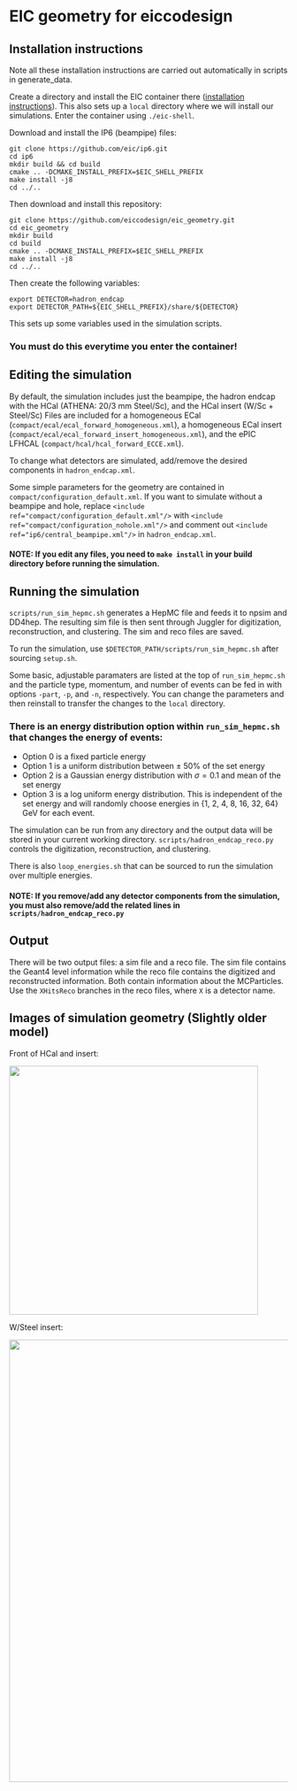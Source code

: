 # EIC geometry for eiccodesign

## Installation instructions
Note all these installation instructions are carried out automatically in scripts in generate_data.


Create a directory and install the EIC container there ([installation instructions](https://github.com/eic/eic-shell)). This also sets up a `local` directory where we will install our simulations. Enter the container using `./eic-shell`.

Download and install the IP6 (beampipe) files:
```
git clone https://github.com/eic/ip6.git
cd ip6
mkdir build && cd build
cmake .. -DCMAKE_INSTALL_PREFIX=$EIC_SHELL_PREFIX
make install -j8
cd ../..
```
Then download and install this repository:
```
git clone https://github.com/eiccodesign/eic_geometry.git
cd eic_geometry
mkdir build
cd build
cmake .. -DCMAKE_INSTALL_PREFIX=$EIC_SHELL_PREFIX
make install -j8
cd ../..
```

Then create the following variables:
```
export DETECTOR=hadron_endcap
export DETECTOR_PATH=${EIC_SHELL_PREFIX}/share/${DETECTOR}
```
This sets up some variables used in the simulation scripts. 
### You must do this everytime you enter the container!

## Editing the simulation
By default, the simulation includes just the beampipe, the hadron endcap with the HCal (ATHENA: 20/3 mm Steel/Sc), and the HCal insert (W/Sc + Steel/Sc)  Files are included for a homogeneous ECal (`compact/ecal/ecal_forward_homogeneous.xml`), a homogeneous ECal insert (`compact/ecal/ecal_forward_insert_homogeneous.xml`), and the ePIC LFHCAL (`compact/hcal/hcal_forward_ECCE.xml`). 

To change what detectors are simulated, add/remove the desired components in `hadron_endcap.xml`.

Some simple parameters for the geometry are contained in `compact/configuration_default.xml`. If you want to simulate without a beampipe and hole, replace `<include ref="compact/configuration_default.xml"/>` with `<include ref="compact/configuration_nohole.xml"/>` and comment out `<include ref="ip6/central_beampipe.xml"/>` in `hadron_endcap.xml`.

#### NOTE: If you edit any files, you need to `make install` in your build directory before running the simulation.

## Running the simulation
`scripts/run_sim_hepmc.sh` generates a HepMC file and feeds it to npsim and DD4hep. The resulting sim file is then sent through Juggler for digitization, reconstruction, and clustering. The sim and reco files are saved.

To run the simulation, use `$DETECTOR_PATH/scripts/run_sim_hepmc.sh` after sourcing `setup.sh`.

Some basic, adjustable paramaters are listed at the top of `run_sim_hepmc.sh` and the particle type, momentum, and number of events can be fed in with options `-part`, `-p`, and `-n`, respectively. You can change the parameters and then reinstall to transfer the changes to the `local` directory.

### There is an energy distribution option within `run_sim_hepmc.sh` that changes the energy of events:
- Option 0 is a fixed particle energy
- Option 1 is a uniform distribution between $\pm$ 50% of the set energy
- Option 2 is a Gaussian energy distribution with $\sigma = 0.1$ and mean of the set energy
- Option 3 is a log uniform energy distribution. This is independent of the set energy and will randomly choose energies in {1, 2, 4, 8, 16, 32, 64} GeV for each event.


The simulation can be run from any directory and the output data will be stored in your current working directory. `scripts/hadron_endcap_reco.py` controls the digitization, reconstruction, and clustering.

There is also `loop_energies.sh` that can be sourced to run the simulation over multiple energies.

#### NOTE: If you remove/add any detector components from the simulation, you must also remove/add the related lines in `scripts/hadron_endcap_reco.py`

## Output
There will be two output files: a sim file and a reco file. The sim file contains the Geant4 level information while the reco file contains the digitized and reconstructed information. Both contain information about the MCParticles. Use the `XHitsReco` branches in the reco files, where `X` is a detector name.  

<!--
## Addressing Homogenous ECal
To avoid high memory usage, the ECal and ECal insert use a mixed material of W/Polystyrene where the weight percentages are calculated based on the empirical weight and density of a prototype W/ScFi ECal. To incorporate the sampling fraction of the W/ScFi, a smearing procedure is needed: $E_{tower} = \mathrm{gRandom->Gaus}\left(E_{tower}*.03, \sigma\right)$, where $\sigma = E_{tower}\sqrt{a^2/E_{tower} + b^2}$, $a = 0.1$, and $b = 0.0015$. $\mathrm{gRandom}$ here is ROOT's random generator. This maintains the mean of W/ScFi and reproduces fluctuations with a random Gaussian. See [this presentation](https://github.com/rymilton/eic_endcap_insert/files/9172710/Smearing.of.mixture.structure.for.EMCal.pdf) (especially slide 3) by Zhiwan Xu, et al. for more details. -->

## Images of simulation geometry (Slightly older model)
<!--
Whole endcap:

<img src="https://user-images.githubusercontent.com/87345122/180581581-c85ece7d-7137-4392-ada6-f52dbaaec1ff.png" width="450"> <img src="https://user-images.githubusercontent.com/87345122/180581647-cc728b5b-3e67-48fc-bd74-570ddc7933d0.png" width="404"> -->

Front of HCal and insert:

<img src="https://user-images.githubusercontent.com/87345122/180581758-455f3b03-5d8b-4bf1-83a3-18e5a30dafdc.png" width="450">

W/Steel insert:

<img src="https://user-images.githubusercontent.com/87345122/180581614-37ec62c5-132e-4979-8864-8f8996bd86f7.png" width="800">


<!-- ## GPS documentation
---------------------------------
If you want to adjust the particle gun, here's the documentation for the general particle source (GPS):

   Manual: https://www.fe.infn.it/u/paterno/Geant4_tutorial/slides_further/GPS/GPS_manual.pdf

   Examples: https://hurel.hanyang.ac.kr/Geant4/Geant4_GPS/reat.space.qinetiq.com/gps/examples/examples.html -->
